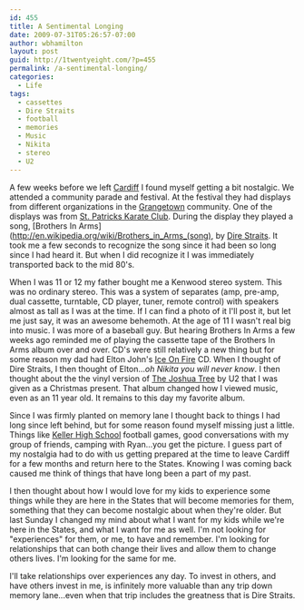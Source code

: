 ```yaml
---
id: 455
title: A Sentimental Longing
date: 2009-07-31T05:26:57-07:00
author: wbhamilton
layout: post
guid: http://1twentyeight.com/?p=455
permalink: /a-sentimental-longing/
categories:
  - Life
tags:
  - cassettes
  - Dire Straits
  - football
  - memories
  - Music
  - Nikita
  - stereo
  - U2
---
```

A few weeks before we left [Cardiff](http://en.wikipedia.org/wiki/Cardiff) I found myself getting a bit nostalgic. We attended a community parade and festival. At the festival they had displays from different organizations in the [Grangetown](http://www.grangetowncardiff.co.uk/) community. One of the displays was from [St. Patricks Karate Club](http://stpatskarateclub.com/). During the display they played a song, [Brothers In Arms](http://en.wikipedia.org/wiki/Brothers_in_Arms_(song), by [Dire Straits](http://en.wikipedia.org/wiki/Dire_Straits). It took me a few seconds to recognize the song since it had been so long since I had heard it. But when I did recognize it I was immediately transported back to the mid 80's.

When I was 11 or 12 my father bought me a Kenwood stereo system. This was no ordinary stereo. This was a system of separates (amp, pre-amp, dual cassette, turntable, CD player, tuner, remote control) with speakers almost as tall as I was at the time. If I can find a photo of it I'll post it, but let me just say, it was an awesome behemoth. At the age of 11 I wasn't real big into music. I was more of a baseball guy. But hearing Brothers In Arms a few weeks ago reminded me of playing the cassette tape of the Brothers In Arms album over and over. CD's were still relatively a new thing but for some reason my dad had Elton John's [Ice On Fire](http://en.wikipedia.org/wiki/Ice_on_Fire) CD. When I thought of Dire Straits, I then thought of Elton...*oh Nikita you will never know*. I then thought about the the vinyl version of [The Joshua Tree](http://en.wikipedia.org/wiki/The_Joshua_Tree) by U2 that I was given as a Christmas present. That album changed how I viewed music, even as an 11 year old. It remains to this day my favorite album.

Since I was firmly planted on memory lane I thought back to things I had long since left behind, but for some reason found myself missing just a little. Things like [Keller High School](http://campus.kellerisd.net/schools/khs-001/Pages/default.aspx) football games, good conversations with my group of friends, camping with Ryan...you get the picture. I guess part of my nostalgia had to do with us getting prepared at the time to leave Cardiff for a few months and return here to the States. Knowing I was coming back caused me think of things that have long been a part of my past.

I then thought about how I would love for my kids to experience some things while they are here in the States that will become memories for them, something that they can become nostalgic about when they're older. But last Sunday I changed my mind about what I want for my kids while we're here in the States, and what I want for me as well. I'm not looking for "experiences" for them, or me, to have and remember. I'm looking for relationships that can both change their lives and allow them to change others lives. I'm looking for the same for me.

I'll take relationships over experiences any day. To invest in others, and have others invest in me, is infinitely more valuable than any trip down memory lane...even when that trip includes the greatness that is Dire Straits.
